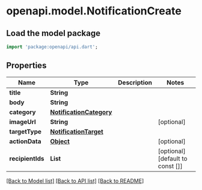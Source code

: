 # openapi.model.NotificationCreate

## Load the model package
```dart
import 'package:openapi/api.dart';
```

## Properties
Name | Type | Description | Notes
------------ | ------------- | ------------- | -------------
**title** | **String** |  | 
**body** | **String** |  | 
**category** | [**NotificationCategory**](NotificationCategory.md) |  | 
**imageUrl** | **String** |  | [optional] 
**targetType** | [**NotificationTarget**](NotificationTarget.md) |  | 
**actionData** | [**Object**](.md) |  | [optional] 
**recipientIds** | **List<String>** |  | [optional] [default to const []]

[[Back to Model list]](../README.md#documentation-for-models) [[Back to API list]](../README.md#documentation-for-api-endpoints) [[Back to README]](../README.md)


